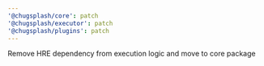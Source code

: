 ```yaml
---
'@chugsplash/core': patch
'@chugsplash/executor': patch
'@chugsplash/plugins': patch
---
```


Remove HRE dependency from execution logic and move to core package

